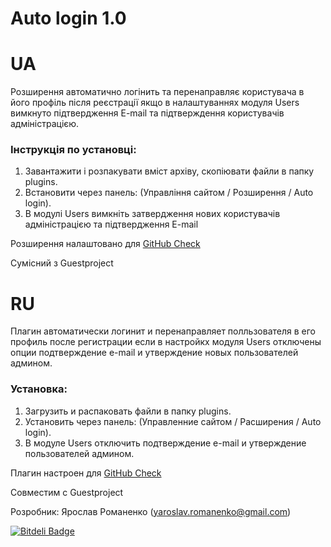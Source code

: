 # Auto login 1.0

UA
===

Розширення автоматично логінить та перенаправляє користувача в його профіль після реєстрації якщо в налаштуваннях модуля Users вимкнуто підтвердження E-mail та підтверждення користувачів адміністрацією.

### Інструкція по установці:

1. Завантажити і розпакувати вміст архіву, скопіювати файли в папку plugins.
2. Встановити через панель: (Управління сайтом / Розширення / Auto login).
3. В модулі Users вимкніть затвердження нових користувачів адміністрацією та підтвердження E-mail

Розширення налаштовано для [GitHub Check](https://github.com/CrazyFreeMan/cot-githubcheckupdate)

Сумісний з Guestproject

RU
===

Плагин автоматически логинит и перенаправляет полльзователя в его профиль после регистрации если в настройкх модуля Users отключены опции подтверждение e-mail и утверждение новых пользователей админом.

### Установка:

1. Загрузить и распаковать файли в папку plugins.
2. Установить через панель: (Управленние сайтом / Расширения / Auto login).
3. В модуле Users отключить подтверждение e-mail и утверждение пользователей админом.


Плагин настроен для [GitHub Check](https://github.com/CrazyFreeMan/cot-githubcheckupdate)

Совместим с Guestproject

Розробник: Ярослав Романенко (yaroslav.romanenko@gmail.com)

[![Bitdeli Badge](https://d2weczhvl823v0.cloudfront.net/CrazyFreeMan/cot-autologin/trend.png)](https://bitdeli.com/free "Bitdeli Badge")
